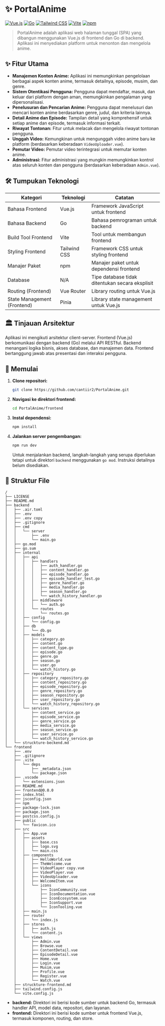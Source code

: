 # ✨ PortalAnime

[![Vue.js](https://img.shields.io/badge/Vue-Green?style=flat-square&logo=vue.js)](https://vuejs.org/)
[![Go](https://img.shields.io/badge/Go-Blue?style=flat-square&logo=go)](https://go.dev/)
[![Tailwind CSS](https://img.shields.io/badge/Tailwind%20CSS-3ca9d1?style=flat-square&logo=tailwind-css)](https://tailwindcss.com/)
[![Vite](https://img.shields.io/badge/Vite-646CFF?style=flat-square&logo=vitejs)](https://vitejs.dev/)
[![npm](https://img.shields.io/badge/npm-CB3837?style=flat-square&logo=npm)](https://www.npmjs.com/)


> PortalAnime adalah aplikasi web halaman tunggal (SPA) yang dibangun menggunakan Vue.js di frontend dan Go di backend.  Aplikasi ini menyediakan platform untuk menonton dan mengelola anime.

## ✨ Fitur Utama

* **Manajemen Konten Anime:**  Aplikasi ini memungkinkan pengelolaan berbagai aspek konten anime, termasuk detailnya, episode, musim, dan genre.
* **Sistem Otentikasi Pengguna:**  Pengguna dapat mendaftar, masuk, dan keluar dari platform dengan aman, memungkinkan pengalaman yang dipersonalisasi.
* **Penelusuran dan Pencarian Anime:**  Pengguna dapat menelusuri dan mencari konten anime berdasarkan genre, judul, dan kriteria lainnya.
* **Detail Anime dan Episode:**  Tampilan detail yang komprehensif untuk setiap anime dan episode, termasuk informasi terkait.
* **Riwayat Tontonan:**  Fitur untuk melacak dan mengelola riwayat tontonan pengguna.
* **Unggah Video:**  Kemungkinan untuk mengunggah video anime baru ke platform (berdasarkan keberadaan `VideoUploader.vue`).
* **Pemutar Video:** Pemutar video terintegrasi untuk memutar konten anime.
* **Administrasi:** Fitur administrasi yang mungkin memungkinkan kontrol atas seluruh konten dan pengguna (berdasarkan keberadaan `Admin.vue`).


## 🛠️ Tumpukan Teknologi

| Kategori          | Teknologi       | Catatan                                      |
|----------------------|-------------------|----------------------------------------------|
| Bahasa Frontend     | Vue.js           | Framework JavaScript untuk frontend           |
| Bahasa Backend      | Go               | Bahasa pemrograman untuk backend              |
| Build Tool Frontend | Vite             | Tool untuk membangun frontend                   |
| Styling Frontend   | Tailwind CSS     | Framework CSS untuk styling frontend           |
| Manajer Paket      | npm              | Manajer paket untuk dependensi frontend       |
| Database           | N/A              | Tipe database tidak ditentukan secara eksplisit |
| Routing (Frontend) | Vue Router       | Library routing untuk Vue.js                  |
| State Management (Frontend) | Pinia           | Library state management untuk Vue.js         |


## 🏛️ Tinjauan Arsitektur

Aplikasi ini mengikuti arsitektur client-server. Frontend (Vue.js) berkomunikasi dengan backend (Go) melalui API RESTful. Backend menangani logika bisnis, akses database, dan manajemen data.  Frontend bertanggung jawab atas presentasi dan interaksi pengguna.


## 🚀 Memulai

1. **Clone repositori:**
   ```bash
   git clone https://github.com/cantiir2/PortalAnime.git
   ```

2. **Navigasi ke direktori frontend:**
   ```bash
   cd PortalAnime/frontend
   ```

3. **Instal dependensi:**
   ```bash
   npm install
   ```

4. **Jalankan server pengembangan:**
   ```bash
   npm run dev
   ```

   Untuk menjalankan backend, langkah-langkah yang serupa diperlukan tetapi untuk direktori `backend` menggunakan `go mod`. Instruksi detailnya belum disediakan.

## 📂 Struktur File

```
/
├── LICENSE
├── README.md
├── backend
│   ├── .air.toml
│   ├── .env
│   ├── .env copy
│   ├── .gitignore
│   ├── cmd
│   │   └── server
│   │       ├── .env
│   │       └── main.go
│   ├── go.mod
│   ├── go.sum
│   ├── internal
│   │   ├── api
│   │   │   ├── handlers
│   │   │   │   ├── auth_handler.go
│   │   │   │   ├── content_handler.go
│   │   │   │   ├── episode_handler.go
│   │   │   │   ├── episode_handler_test.go
│   │   │   │   ├── genre_handler.go
│   │   │   │   ├── media_handler.go
│   │   │   │   ├── season_handler.go
│   │   │   │   └── watch_history_handler.go
│   │   │   ├── middleware
│   │   │   │   └── auth.go
│   │   │   └── routes
│   │   │       └── routes.go
│   │   ├── config
│   │   │   └── config.go
│   │   ├── db
│   │   │   └── db.go
│   │   ├── models
│   │   │   ├── category.go
│   │   │   ├── content.go
│   │   │   ├── content_type.go
│   │   │   ├── episode.go
│   │   │   ├── genre.go
│   │   │   ├── season.go
│   │   │   ├── user.go
│   │   │   └── watch_history.go
│   │   ├── repository
│   │   │   ├── category_repository.go
│   │   │   ├── content_repository.go
│   │   │   ├── episode_repository.go
│   │   │   ├── genre_repository.go
│   │   │   ├── season_repository.go
│   │   │   ├── user_repository.go
│   │   │   └── watch_history_repository.go
│   │   └── services
│   │       ├── content_service.go
│   │       ├── episode_service.go
│   │       ├── genre_service.go
│   │       ├── media_service.go
│   │       ├── season_service.go
│   │       ├── user_service.go
│   │       └── watch_history_service.go
│   └── struckture-beckend.md
└── frontend
    ├── .env
    ├── .gitignore
    ├── .vite
    │   └── deps
    │       ├── _metadata.json
    │       └── package.json
    ├── .vscode
    │   └── extensions.json
    ├── README.md
    ├── frontend@0.0.0
    ├── index.html
    ├── jsconfig.json
    ├── npm
    ├── package-lock.json
    ├── package.json
    ├── postcss.config.js
    ├── public
    │   └── favicon.ico
    ├── src
    │   ├── App.vue
    │   ├── assets
    │   │   ├── base.css
    │   │   ├── logo.svg
    │   │   └── main.css
    │   ├── components
    │   │   ├── HelloWorld.vue
    │   │   ├── TheWelcome.vue
    │   │   ├── VideoPlayer copy.vue
    │   │   ├── VideoPlayer.vue
    │   │   ├── VideoUploader.vue
    │   │   ├── WelcomeItem.vue
    │   │   └── icons
    │   │       ├── IconCommunity.vue
    │   │       ├── IconDocumentation.vue
    │   │       ├── IconEcosystem.vue
    │   │       ├── IconSupport.vue
    │   │       └── IconTooling.vue
    │   ├── main.js
    │   ├── router
    │   │   └── index.js
    │   ├── stores
    │   │   ├── auth.js
    │   │   └── content.js
    │   └── views
    │       ├── Admin.vue
    │       ├── Browse.vue
    │       ├── ContentDetail.vue
    │       ├── EpisodeDetail.vue
    │       ├── Home.vue
    │       ├── Login.vue
    │       ├── Musim.vue
    │       ├── Profile.vue
    │       ├── Register.vue
    │       └── Watch.vue
    ├── struckture-frontend.md
    ├── tailwind.config.js
    └── vite.config.js
```

* **backend:** Direktori ini berisi kode sumber untuk backend Go, termasuk handler API, model data, repositori, dan layanan.
* **frontend:** Direktori ini berisi kode sumber untuk frontend Vue.js, termasuk komponen, routing, dan store.


